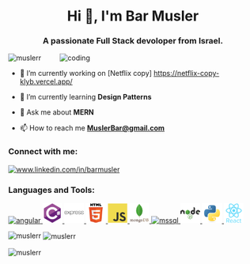 <h1 align="center">Hi 👋, I'm Bar Musler</h1>
<h3 align="center">A passionate Full Stack devoloper from Israel.</h3>
<img align="right" alt="coding" width="400" src="https://mir-s3-cdn-cf.behance.net/project_modules/disp/b8232a24691911.5698d9abdde05.gif"></img>
<p align="left"> <img src="https://komarev.com/ghpvc/?username=muslerr&label=Profile%20views&color=0e75b6&style=flat" alt="muslerr" /> </p>

- 🔭 I’m currently working on [Netflix copy] https://netflix-copy-klyb.vercel.app/

- 🌱 I’m currently learning **Design Patterns**

- 💬 Ask me about **MERN**

- 📫 How to reach me **MuslerBar@gmail.com**

<h3 align="left">Connect with me:</h3>
<p align="left">
<a href="https://linkedin.com/in/www.linkedin.com/in/barmusler" target="blank"><img align="center" src="https://raw.githubusercontent.com/rahuldkjain/github-profile-readme-generator/master/src/images/icons/Social/linked-in-alt.svg" alt="www.linkedin.com/in/barmusler" height="30" width="40" /></a>
</p>

<h3 align="left">Languages and Tools:</h3>
<p align="left"> <a href="https://angular.io" target="_blank" rel="noreferrer"> <img src="https://angular.io/assets/images/logos/angular/angular.svg" alt="angular" width="40" height="40"/> </a> <a href="https://www.w3schools.com/cs/" target="_blank" rel="noreferrer"> <img src="https://raw.githubusercontent.com/devicons/devicon/master/icons/csharp/csharp-original.svg" alt="csharp" width="40" height="40"/> </a> <a href="https://expressjs.com" target="_blank" rel="noreferrer"> <img src="https://raw.githubusercontent.com/devicons/devicon/master/icons/express/express-original-wordmark.svg" alt="express" width="40" height="40"/> </a> <a href="https://www.w3.org/html/" target="_blank" rel="noreferrer"> <img src="https://raw.githubusercontent.com/devicons/devicon/master/icons/html5/html5-original-wordmark.svg" alt="html5" width="40" height="40"/> </a> <a href="https://developer.mozilla.org/en-US/docs/Web/JavaScript" target="_blank" rel="noreferrer"> <img src="https://raw.githubusercontent.com/devicons/devicon/master/icons/javascript/javascript-original.svg" alt="javascript" width="40" height="40"/> </a> <a href="https://www.mongodb.com/" target="_blank" rel="noreferrer"> <img src="https://raw.githubusercontent.com/devicons/devicon/master/icons/mongodb/mongodb-original-wordmark.svg" alt="mongodb" width="40" height="40"/> </a> <a href="https://www.microsoft.com/en-us/sql-server" target="_blank" rel="noreferrer"> <img src="https://www.svgrepo.com/show/303229/microsoft-sql-server-logo.svg" alt="mssql" width="40" height="40"/> </a> <a href="https://nodejs.org" target="_blank" rel="noreferrer"> <img src="https://raw.githubusercontent.com/devicons/devicon/master/icons/nodejs/nodejs-original-wordmark.svg" alt="nodejs" width="40" height="40"/> </a> <a href="https://www.python.org" target="_blank" rel="noreferrer"> <img src="https://raw.githubusercontent.com/devicons/devicon/master/icons/python/python-original.svg" alt="python" width="40" height="40"/> </a> <a href="https://reactjs.org/" target="_blank" rel="noreferrer"> <img src="https://raw.githubusercontent.com/devicons/devicon/master/icons/react/react-original-wordmark.svg" alt="react" width="40" height="40"/> </a> </p>

<p><img align="left" src="https://github-readme-stats.vercel.app/api/top-langs?username=muslerr&show_icons=true&locale=en&layout=compact" alt="muslerr" /></p>

<p>&nbsp;<img align="center" src="https://github-readme-stats.vercel.app/api?username=muslerr&show_icons=true&locale=en" alt="muslerr" /></p>

<p><img align="center" src="https://github-readme-streak-stats.herokuapp.com/?user=muslerr&" alt="muslerr" /></p>
